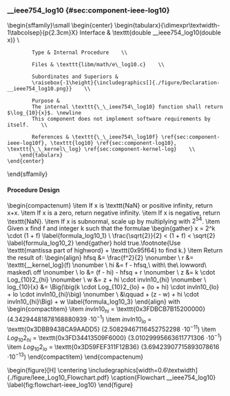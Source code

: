 ### \_\_ieee754\_log10 {#sec:component-ieee-log10}

\begin{sffamily}\small
	\begin{center}
		\begin{tabularx}{\dimexpr\textwidth-1\tabcolsep}{p{2.3cm}X}
			Interface       & \texttt{double \_\_ieee754\_log10(double x)} \\ 
			
			Type & Internal Procedure    \\ 
			
			Files & \texttt{libm/math/e\_log10.c}    \\ 
			
			Subordinates and Superiors &
			\raisebox{-1\height}{\includegraphics[]{./figure/Declaration-__ieee754_log10.png}}    \\ 
			
			Purpose & 
			The internal \texttt{\_\_ieee754\_log10} function shall return $\log_{10}{x}$. \newline
			This component does not implement software requirements by itself.    \\ 
			
			References & \texttt{\_\_ieee754\_log10f} \ref{sec:component-ieee-log10f}, \texttt{log10} \ref{sec:component-log10}, \texttt{\_\_kernel\_log} \ref{sec:component-kernel-log}    \\ 
		\end{tabularx}
	\end{center}
\end{sffamily}

#### Procedure Design

\begin{compactenum}
	\item If x is \texttt{NaN} or positive infinity, return x+x.
	\item If x is a zero, return negative infinity.
	\item If x is negative, return \texttt{NaN}.
	\item If x is subnormal, scale up by multiplying with $2^{54}$.
	\item Given x find f and integer k such that the formulae
	\begin{gather}
		x = 2^k \cdot (1 + f)  \label{formula_log10_1} \\
		\frac{\sqrt{2}}{2} < (1 + f) < \sqrt{2} \label{formula_log10_2}
	\end{gather}
	hold true.\footnote{Use \texttt{mantissa part of highword} + \texttt{0x95f64} to find k.}
	\item Return the result of:
	\begin{align}
		hfsq &= \frac{f^2}{2} \nonumber \\
		r &= \texttt{\_\_kernel\_log}(f) \nonumber \\
		hi &= f - hfsq,\ with\ the\ lowword\ masked\ off \nonumber \\
		lo &= (f - hi) - hfsq + r \nonumber \\
		z &= k \cdot Log_{10}2_{hi} \nonumber \\
		w &= z + hi \cdot invln10_{hi} \nonumber \\
		log_{10}{x} &= \Big(\big(k \cdot Log_{10}2_{lo} + (lo + hi) \cdot invln10_{lo} + lo \cdot invln10_{hi}\big) \nonumber \\
			&\qquad + (z - w) + hi \cdot invln10_{hi}\Big) + w \label{formula_log10_3}
	\end{align}
	with
	\begin{compactitem}
		\item $invln10_{hi}$ = \texttt{0x3FDBCB7B15200000} (4.34294481878168880939 $\cdot 10^{-1}$)
		\item $invln10_{lo}$ = \texttt{0x3DBB9438CA9AADD5} (2.50829467116452752298 $\cdot 10^{-11}$)
		\item $Log_{10}2_{hi}$ = \texttt{0x3FD34413509F6000} (3.01029995663611771306 $\cdot 10^{-1}$)
		\item $Log_{10}2_{lo}$ = \texttt{0x3D59FEF311F12B36} (3.69423907715893078616 $\cdot 10^{-13}$)
	\end{compactitem}
\end{compactenum}

\begin{figure}[H]
	\centering
	\includegraphics[width=0.6\textwidth]{./figure/Ieee_Log10_Flowchart.pdf}
	\caption{Flowchart \_\_ieee754\_log10}
	\label{fig:flowchart-ieee_log10}
\end{figure}